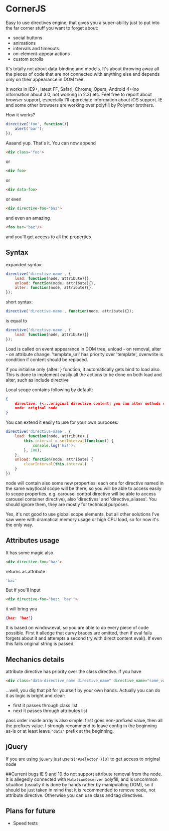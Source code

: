 # CornerJS

Easy to use directives engine, that gives you a super-ability just to put into the far corner stuff you want to forget about:
 - social buttons
 - animations
 - intervals and timeouts
 - on-element-appear actions
 - custom scrolls

It's totally not about data-binding and models. It's about throwing away all the pieces of code that are not connected with anything else and depends only on their appearance in DOM tree.

It works in IE9+, latest FF, Safari, Chrome, Opera, Android 4+(no information about 3.0, not working in 2.3) etc. Feel free to report about browser support, especially I'll appreciate information about iOS support.
IE and some other browsers are working over polyfill by Polymer brothers.

How it works?

```javascript
directive('foo', function(){
    alert('bar');
});
```

Aaaand yup. That's it.
You can now append

```html
<div class='foo'>
```

or

```html
<div foo>
```

or

```html
<div data-foo>
```

or even

```html
<div directive-foo="baz">
```

and even an amazing

```html
<foo bar="baz"/>
```

and you'll get access to all the properties

## Syntax

expanded syntax:


```javascript
directive('directive-name', {
    load: function(node, attribute){},
    unload: function(node, attribute){},
    alter: function(node, attribute){},
});
```

short syntax:

```javascript
directive('directive-name', function(node, attribute){});
```

is equal to

```javascript
directive('directive-name', {
    load: function(node, attribute){}
});
```

Load is called on event appearance in DOM tree, unload - on removal, alter - on attribute change.
'template_url' has priority over 'template', overwrite is condition if content should be replaced.

if you initialise only {alter: } function, it automatically gets bind to load also. This is done to implement easily all the actions to be done on both load and alter, such as include directive

Local scope contains following by default:

```json
{
    directive: {<...original directive content; you can alter methods on-the-fly, but actually only alter and unload changes will be reasonable...>},
    node: original node
}
```

You can extend it easily to use for your own purposes:

```javascript
directive('directive-name', {
    load: function(node, attribute) {
        this.interval = setInterval(function() {
            console.log('hi!');
        }, 100);
    },
    unload: function(node, attribute) {
        clearInterval(this.interval)
    }
})
```

node will contain also some new properties: each one for directive named in the same way(local scope will be there, so you will be able to access easily to scope properties, e.g. carousel control directive will be able to access carousel container directive), also 'directives' and 'directive_aliases'. You should ignore them, they are mostly for technical purposes.

 Yes, it's not good to use global scope elements, but all other solutions I've saw were with dramatical memory usage or high CPU load, so for now it's the only way.

## Attributes usage

It has some magic also.

```html
<div directive-foo="baz">
```

returns as attribute

```javascript
'baz'
```

But if you'll input

```html
<div directive-foo="baz: 'baz'">
```

it will bring you

```json
{baz: 'baz'}
```

It is based on window.eval, so you are able to do every piece of code possible.
First it alledge that curvy braces are omitted, then if eval fails forgets about it and attempts a second try with direct content eval(). If even this fails original string is passed.

## Mechanics details
attribute directive has priority over the class directive. If you have

```html
<div class="data-directive_name directive_name" directive_name="some_value" data-directive_name="some_other_value">
```

...well, you dig that pit for yourself by your own hands.
 Actually you can do it as logic is bright and clear:
- first it passes through class list
- next it passes through attributes list

pass order inside array is also simple: first goes non-prefixed value, then all the prefixes value.
I strongly recommend to leave config in the beginning as-is or at least leave `"data"` prefix at the beginning.

## jQuery
If you are using `jQuery` just use `$('#selector')[0]` to get access to original node


##Current bugs
IE 9 and 10 do not support attribute removal from the node. It is allegedly connected with `MutationObserver` polyfill, and is uncommon situation (usually it is done by hands rather by manipulating DOM), so it should be just taken in mind that it is recommended to remove node, not attribute directive. Otherwise you can use class and tag directives.

## Plans for future

- Speed tests
